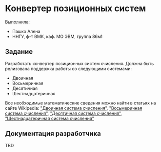 # Конвертер позиционных систем

Выполнила:

 - Пашко Алена
 - ННГУ, ф-т ВМК, каф. МО ЭВМ, группа 86м1

## Задание

Разработать конвертер позиционных систем счисления. Должна быть релизована поддержка
работы со следующими системами:

 - Двоичная
 - Восьмеричная
 - Десятичная
 - Шестнадцатеричная

Все необходимые математические сведения можно найти в статьях на сайте Wikipedia:
["Двоичная система счисления"][binary],  ["Восьмеричная система счисления"][octal], ["Десятичная система счисления"][decimal],  ["Шестнадцатеричная система счисления"][hexadecimal]

## Документация разработчика

TBD

<!-- LINKS -->

[binary]: https://ru.wikipedia.org/wiki/%D0%94%D0%B2%D0%BE%D0%B8%D1%87%D0%BD%D0%B0%D1%8F_%D1%81%D0%B8%D1%81%D1%82%D0%B5%D0%BC%D0%B0_%D1%81%D1%87%D0%B8%D1%81%D0%BB%D0%B5%D0%BD%D0%B8%D1%8F
[octal]: https://ru.wikipedia.org/wiki/%D0%92%D0%BE%D1%81%D1%8C%D0%BC%D0%B5%D1%80%D0%B8%D1%87%D0%BD%D0%B0%D1%8F_%D1%81%D0%B8%D1%81%D1%82%D0%B5%D0%BC%D0%B0_%D1%81%D1%87%D0%B8%D1%81%D0%BB%D0%B5%D0%BD%D0%B8%D1%8F
[decimal]: https://ru.wikipedia.org/wiki/%D0%94%D0%B5%D1%81%D1%8F%D1%82%D0%B8%D1%87%D0%BD%D0%B0%D1%8F_%D1%81%D0%B8%D1%81%D1%82%D0%B5%D0%BC%D0%B0_%D1%81%D1%87%D0%B8%D1%81%D0%BB%D0%B5%D0%BD%D0%B8%D1%8F
[hexadecimal]: https://ru.wikipedia.org/wiki/%D0%A8%D0%B5%D1%81%D1%82%D0%BD%D0%B0%D0%B4%D1%86%D0%B0%D1%82%D0%B5%D1%80%D0%B8%D1%87%D0%BD%D0%B0%D1%8F_%D1%81%D0%B8%D1%81%D1%82%D0%B5%D0%BC%D0%B0_%D1%81%D1%87%D0%B8%D1%81%D0%BB%D0%B5%D0%BD%D0%B8%D1%8F